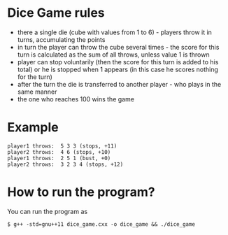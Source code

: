 # Dice Game rules

- there a single die (cube with values from 1 to 6) - players throw it in turns, accumulating the points      
- in turn the player can throw the cube several times - the score for this turn is calculated as the sum of all throws, unless value 1 is thrown    
- player can stop voluntarily (then the score for this turn is added to his total) or he is stopped when 1 appears (in this case he scores nothing for the turn)    
- after the turn the die is transferred to another player - who plays in the same manner     
- the one who reaches 100 wins the game        

# Example

    player1 throws:  5 3 3 (stops, +11)
    player2 throws:  4 6 (stops, +10)
    player1 throws:  2 5 1 (bust, +0)
    player2 throws:  3 2 3 4 (stops, +12)
# How to run the program?  
You can run the program as       

    $ g++ -std=gnu++11 dice_game.cxx -o dice_game && ./dice_game
